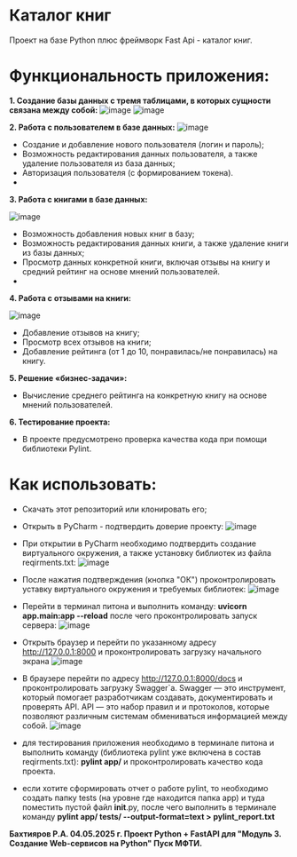# Каталог книг
Проект на базе Python плюс фреймворк Fast Api - каталог книг.
# Функциональность приложения:
**1.	Создание базы данных с тремя таблицами, в которых сущности связана между собой:**
 ![image](https://github.com/user-attachments/assets/70c70488-668b-43d1-968c-d3ccd869bd8c)
 ![image](https://github.com/user-attachments/assets/c7af0fc8-d8cb-4e11-a88c-8c490e271d96)

**2.	Работа с пользователем в базе данных:**
  ![image](https://github.com/user-attachments/assets/cd0efccb-37f6-4ccd-a92c-d743a289e081)

- Создание и добавление нового пользователя (логин и пароль);
- Возможность редактирования данных пользователя, а также удаление пользователя из база данных;
- Авторизация пользователя (с формированием токена).
- 
**3.	Работа с книгами в базе данных:**
  
  ![image](https://github.com/user-attachments/assets/a5ec09e0-1530-4fff-8789-45917968b259)

- Возможность добавления новых книг в базу;
- Возможность редактирования данных книги, а также удаление книги из базы данных;
- Просмотр данных конкретной книги, включая отзывы на книгу и средний рейтинг на основе мнений пользователей.
- 
**4.	Работа с отзывами на книги:**
  
  ![image](https://github.com/user-attachments/assets/2c52b32a-b104-4b7b-bf37-81afe31331fa)

- Добавление отзывов на книгу;
- Просмотр всех отзывов на книги;
- Добавление рейтинга (от 1 до 10, понравилась/не понравилась) на книгу.

**5.	Решение «бизнес-задачи»:**
- Вычисление среднего рейтинга на конкретную книгу на основе мнений пользователей.

**6.	Тестирование проекта:**
- В проекте предусмотрено проверка качества кода при помощи библиотеки Pylint.
# Как использовать:
-	Скачать этот репозиторий или клонировать его;
- Открыть в PyCharm - подтвердить доверие проекту:
  ![image](https://github.com/user-attachments/assets/8242dc6a-109f-4fbd-bd6f-10ce22083de1)
- При открытии в PyCharm необходимо подтвердить создание виртуального окружения, а также установку библиотек из файла reqirments.txt:
![image](https://github.com/user-attachments/assets/6c2e0ba7-3ca8-4a47-9a04-64c14365d295)
- После нажатия подтверждения (кнопка "ОК") проконтролировать уставку виртуального окружения и требуемых библиотек:
![image](https://github.com/user-attachments/assets/3b9b581d-741b-42b2-93a6-01f5b1b26d43)
- Перейти в терминал питона и выполнить команду:
  **uvicorn app.main:app --reload**
 после чего проконтролировать запуск сервера:
   ![image](https://github.com/user-attachments/assets/ddb5b49c-9bba-42dc-a796-579de074940a)
- Открыть браузер и перейти по указанному адресу  http://127.0.0.1:8000 и проконтролировать загрузку начального экрана
   ![image](https://github.com/user-attachments/assets/a487547c-2233-44a3-8217-f836749a2404)

- В браузере перейти по адресу http://127.0.0.1:8000/docs и проконтролировать загрузку Swagger`а.
  Swagger — это инструмент, который помогает разработчикам создавать, документировать и проверять API.
  API — это набор правил и и протоколов, которые позволяют различным системам обмениваться информацией между собой.
    ![image](https://github.com/user-attachments/assets/df215559-4c46-4e76-a4b7-98d6a58d6a4c)
- для тестирования приложения необходимо в терминале питона и выполнить команду (библиотека pylint уже включена в состав reqirments.txt): **pylint app/** и проконтролировать качество кода проекта.
- если хотите сформировать отчет о работе pylint, то необходимо создать папку tests (на уровне где находится папка app) и туда поместить пустой файл __init__.py, после чего выполнить в терминале команду
**pylint app/ tests/ --output-format=text > pylint_report.txt** 


**Бахтияров Р.А. 04.05.2025 г.
Проект Python + FastAPI для "Модуль 3. Создание Web-сервисов на Python" Пуск МФТИ.**








